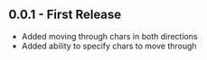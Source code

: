 ## 0.0.1 - First Release
* Added moving through chars in both directions
* Added ability to specify chars to move through
